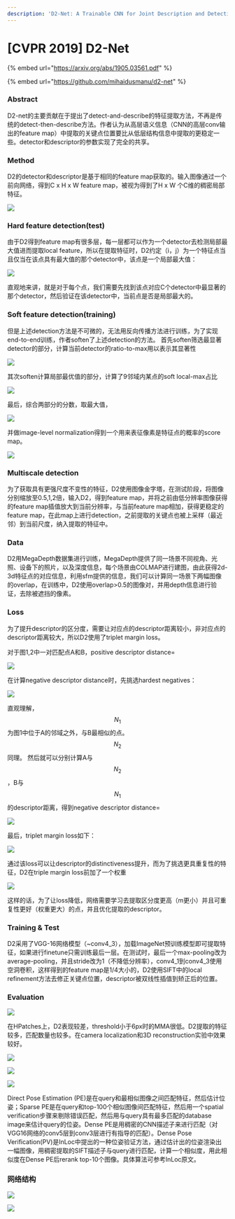 ```yaml
---
description: 'D2-Net: A Trainable CNN for Joint Description and Detection of Local Features'
---
```


# \[CVPR 2019] D2-Net

{% embed url="https://arxiv.org/abs/1905.03561.pdf" %}

{% embed url="https://github.com/mihaidusmanu/d2-net" %}

### Abstract

D2-net的主要贡献在于提出了detect-and-describe的特征提取方法，不再是传统的detect-then-describe方法。作者认为从高层语义信息（CNN的高层conv输出的feature map）中提取的关键点位置要比从低层结构信息中提取的更稳定一些。detector和descriptor的参数实现了完全的共享。

### Method

D2的detector和descriptor是基于相同的feature map获取的。输入图像通过一个前向网络，得到C x H x W feature map，被视为得到了H x W 个C维的稠密局部特征。&#x20;

![](<../../.gitbook/assets/image (230).png>)

### Hard feature detection(test)

由于D2得到feature map有很多层，每一层都可以作为一个detector去检测局部最大值进而提取local feature，所以在提取特征时，D2约定（i，j）为一个特征点当且仅当在该点具有最大值的那个detector中，该点是一个局部最大值：&#x20;

![](<../../.gitbook/assets/image (1066).png>)

直观地来讲，就是对于每个点，我们需要先找到该点对应C个detector中最显著的那个detector，然后验证在该detector中，当前点是否是局部最大的。

### Soft feature detection(training)

但是上述detection方法是不可微的，无法用反向传播方法进行训练，为了实现end-to-end训练，作者soften了上述detection的方法。 首先soften筛选最显著detector的部分，计算当前detector的ratio-to-max用以表示其显著性&#x20;

![](<../../.gitbook/assets/image (525).png>)

其次soften计算局部最优值的部分，计算了9邻域内某点的soft local-max占比&#x20;

![](<../../.gitbook/assets/image (1072).png>)

最后，综合两部分的分数，取最大值，&#x20;

![](<../../.gitbook/assets/image (519).png>)

并做image-level normalization得到一个用来表征像素是特征点的概率的score map。&#x20;

![](<../../.gitbook/assets/image (1016).png>)

### Multiscale detection

为了获取具有更强尺度不变性的特征，D2使用图像金字塔，在测试阶段，将图像分别缩放至0.5,1,2倍，输入D2，得到feature map，并将之前由低分辨率图像获得的feature map插值放大到当前分辨率，与当前feature map相加，获得更稳定的feature map，在此map上进行detection，之前提取的关键点也被上采样（最近邻）到当前尺度，纳入提取的特征中。

### Data

D2用MegaDepth数据集进行训练，MegaDepth提供了同一场景不同视角、光照、设备下的照片，以及深度信息，每个场景由COLMAP进行建图，由此获得2d-3d特征点的对应信息，利用sfm提供的信息，我们可以计算同一场景下两幅图像的overlap，在训练中，D2使用overlap>0.5的图像对，并用depth信息进行验证，去除被遮挡的像素。

### Loss

为了提升descriptor的区分度，需要让对应点的descriptor距离较小，非对应点的descriptor距离较大，所以D2使用了triplet margin loss。

对于图1,2中一对匹配点A和B，positive descriptor distance=

![](<../../.gitbook/assets/image (819).png>)

在计算negative descriptor distance时，先挑选hardest negatives：&#x20;

![](<../../.gitbook/assets/image (1015).png>)

直观理解，$$N_1$$为图1中位于A的邻域之外，与B最相似的点。$$N_2$$同理。 然后就可以分别计算A与$$N_2$$，B与$$N_1$$的descriptor距离，得到negative descriptor distance=

![](<../../.gitbook/assets/image (312).png>)

最后，triplet margin loss如下：&#x20;

![](<../../.gitbook/assets/image (214).png>)

通过该loss可以让descriptor的distinctiveness提升，而为了挑选更具重复性的特征，D2在triple margin loss前加了一个权重&#x20;

![](<../../.gitbook/assets/image (15).png>)

这样的话，为了让loss降低，网络需要学习去提取区分度更高（m更小）并且可重复性更好（权重更大）的点，并且优化提取的descriptor。

### Training & Test

D2采用了VGG-16网络模型（\~conv4\_3），加载ImageNet预训练模型即可提取特征，如果进行finetune只需训练最后一层。在测试时，最后一个max-pooling改为average-pooling，并且stride改为1（不降低分辨率），conv4\_1到conv4\_3使用空洞卷积，这样得到的feature map是1/4大小的，D2使用SIFT中的local refinement方法去修正关键点位置，descriptor被双线性插值到矫正后的位置。

### Evaluation

![](<../../.gitbook/assets/image (692).png>)

在HPatches上，D2表现较差，threshold小于6px时的MMA很低。D2提取的特征较多，匹配数量也较多。在camera localization和3D reconstruction实验中效果较好。

![](../../.gitbook/assets/1638270072937.png)

![](<../../.gitbook/assets/image (6) (1).png>)

![](../../.gitbook/assets/1638270107897.png)

Direct Pose Estimation (PE)是在query和最相似图像之间匹配特征，然后估计位姿；Sparse PE是在query和top-100个相似图像间匹配特征，然后用一个spatial verification步骤来剔除错误匹配，然后用与query具有最多匹配的database image来估计query的位姿。Dense PE是用稠密的CNN描述子来进行匹配（对VGG16网络的conv5层到conv3层进行有指导的匹配）。Dense Pose Verification(PV)是InLoc中提出的一种位姿验证方法，通过估计出的位姿渲染出一幅图像，用稠密提取的SIFT描述子与query进行匹配，计算一个相似度，用此相似度在Dense PE后rerank top-10个图像。具体算法可参考InLoc原文。

### 网络结构

![](../../.gitbook/assets/1638271129995.png)

![](../../.gitbook/assets/1638271102824.png)
